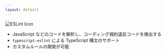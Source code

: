 ```yaml
---
layout: default
---
```


<section-title title="ESLint とは？">
  <img src="/eslint.png" class="w-15 h-15 mr-3 my-5" alt="ESLint  Icon" />
</section-title>

<div class="_bullet">

* JavaScript などのコードを解析し、コーディング規約違反コードを検出する
* `typescript-eslint` による TypeScript 構文のサポート
* <span v-mark.red>カスタムルールの開発が可能</span>

</div>

<!-- 
ESLint とは、JavaScript などのコードを解析し、規約違反のコードを検出するツールです。  

ESLint の特徴としては、 typescript-eslint という ESLint プラグインにより TypeScript 構文がサポートされること、そして、カスタムルールの開発が可能であることが挙げられます。

[click] プラグインとして公開されたカスタムルールを使用したり、自身で開発することで、先ほど挙げた AWS CDK だったり、 Vue, React, あるいは皆さんが所属されている会社などのような、特定のドメインに特化したルールを作成することができます。

ここからは、 ESLint カスタムルールについてもう少し詳しくお話しします。
-->